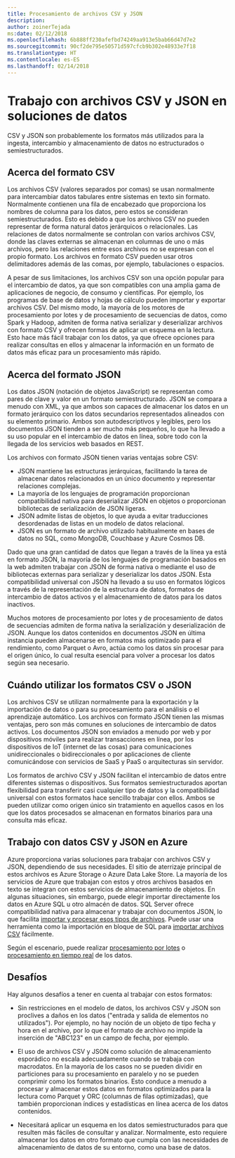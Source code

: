 ```yaml
---
title: Procesamiento de archivos CSV y JSON
description: 
author: zoinerTejada
ms:date: 02/12/2018
ms.openlocfilehash: 6b888ff230afefbd74249aa913e5bab66d47d7e2
ms.sourcegitcommit: 90cf2de795e50571d597cfcb9b302e48933e7f18
ms.translationtype: HT
ms.contentlocale: es-ES
ms.lasthandoff: 02/14/2018
---
```

# <a name="working-with-csv-and-json-files-for-data-solutions"></a>Trabajo con archivos CSV y JSON en soluciones de datos

CSV y JSON son probablemente los formatos más utilizados para la ingesta, intercambio y almacenamiento de datos no estructurados o semiestructurados. 

## <a name="about-csv-format"></a>Acerca del formato CSV

Los archivos CSV (valores separados por comas) se usan normalmente para intercambiar datos tabulares entre sistemas en texto sin formato. Normalmente contienen una fila de encabezado que proporciona los nombres de columna para los datos, pero estos se consideran semiestructurados. Esto es debido a que los archivos CSV no pueden representar de forma natural datos jerárquicos o relacionales. Las relaciones de datos normalmente se controlan con varios archivos CSV, donde las claves externas se almacenan en columnas de uno o más archivos, pero las relaciones entre esos archivos no se expresan con el propio formato. Los archivos en formato CSV pueden usar otros delimitadores además de las comas, por ejemplo, tabulaciones o espacios.

A pesar de sus limitaciones, los archivos CSV son una opción popular para el intercambio de datos, ya que son compatibles con una amplia gama de aplicaciones de negocio, de consumo y científicas. Por ejemplo, los programas de base de datos y hojas de cálculo pueden importar y exportar archivos CSV. Del mismo modo, la mayoría de los motores de procesamiento por lotes y de procesamiento de secuencias de datos, como Spark y Hadoop, admiten de forma nativa serializar y deserializar archivos con formato CSV y ofrecen formas de aplicar un esquema en la lectura. Esto hace más fácil trabajar con los datos, ya que ofrece opciones para realizar consultas en ellos y almacenar la información en un formato de datos más eficaz para un procesamiento más rápido.

## <a name="about-json-format"></a>Acerca del formato JSON

Los datos JSON (notación de objetos JavaScript) se representan como pares de clave y valor en un formato semiestructurado. JSON se compara a menudo con XML, ya que ambos son capaces de almacenar los datos en un formato jerárquico con los datos secundarios representados alineados con su elemento primario. Ambos son autodescriptivos y legibles, pero los documentos JSON tienden a ser mucho más pequeños, lo que ha llevado a su uso popular en el intercambio de datos en línea, sobre todo con la llegada de los servicios web basados en REST. 

Los archivos con formato JSON tienen varias ventajas sobre CSV:

* JSON mantiene las estructuras jerárquicas, facilitando la tarea de almacenar datos relacionados en un único documento y representar relaciones complejas.
* La mayoría de los lenguajes de programación proporcionan compatibilidad nativa para deserializar JSON en objetos o proporcionan bibliotecas de serialización de JSON ligeras.
* JSON admite listas de objetos, lo que ayuda a evitar traducciones desordenadas de listas en un modelo de datos relacional.
* JSON es un formato de archivo utilizado habitualmente en bases de datos no SQL, como MongoDB, Couchbase y Azure Cosmos DB.

Dado que una gran cantidad de datos que llegan a través de la línea ya está en formato JSON, la mayoría de los lenguajes de programación basados en la web admiten trabajar con JSON de forma nativa o mediante el uso de bibliotecas externas para serializar y deserializar los datos JSON. Esta compatibilidad universal con JSON ha llevado a su uso en formatos lógicos a través de la representación de la estructura de datos, formatos de intercambio de datos activos y el almacenamiento de datos para los datos inactivos.

Muchos motores de procesamiento por lotes y de procesamiento de datos de secuencias admiten de forma nativa la serialización y deserialización de JSON. Aunque los datos contenidos en documentos JSON en última instancia pueden almacenarse en formatos más optimizado para el rendimiento, como Parquet o Avro, actúa como los datos sin procesar para el origen único, lo cual resulta esencial para volver a procesar los datos según sea necesario.

## <a name="when-to-use-csv-or-json-formats"></a>Cuándo utilizar los formatos CSV o JSON

Los archivos CSV se utilizan normalmente para la exportación y la importación de datos o para su procesamiento para el análisis o el aprendizaje automático. Los archivos con formato JSON tienen las mismas ventajas, pero son más comunes en soluciones de intercambio de datos activos. Los documentos JSON son enviados a menudo por web y por dispositivos móviles para realizar transacciones en línea, por los dispositivos de IoT (internet de las cosas) para comunicaciones unidireccionales o bidireccionales o por aplicaciones de cliente comunicándose con servicios de SaaS y PaaS o arquitecturas sin servidor. 

Los formatos de archivo CSV y JSON facilitan el intercambio de datos entre diferentes sistemas o dispositivos. Sus formatos semiestructurados aportan flexibilidad para transferir casi cualquier tipo de datos y la compatibilidad universal con estos formatos hace sencillo trabajar con ellos. Ambos se pueden utilizar como origen único sin tratamiento en aquellos casos en los que los datos procesados se almacenan en formatos binarios para una consulta más eficaz. 

## <a name="working-with-csv-and-json-data-in-azure"></a>Trabajo con datos CSV y JSON en Azure

Azure proporciona varias soluciones para trabajar con archivos CSV y JSON, dependiendo de sus necesidades. El sitio de aterrizaje principal de estos archivos es Azure Storage o Azure Data Lake Store. La mayoría de los servicios de Azure que trabajan con estos y otros archivos basados en texto se integran con estos servicios de almacenamiento de objetos. En algunas situaciones, sin embargo, puede elegir importar directamente los datos en Azure SQL u otro almacén de datos. SQL Server ofrece compatibilidad nativa para almacenar y trabajar con documentos JSON, lo que facilita [importar y procesar esos tipos de archivos](/sql/relational-databases/json/import-json-documents-into-sql-server). Puede usar una herramienta como la importación en bloque de SQL para [importar archivos CSV](/sql/relational-databases/json/import-json-documents-into-sql-server) fácilmente.

Según el escenario, puede realizar [procesamiento por lotes](../scenarios/batch-processing.md) o [procesamiento en tiempo real](../scenarios/real-time-processing.md) de los datos.

## <a name="challenges"></a>Desafíos

Hay algunos desafíos a tener en cuenta al trabajar con estos formatos:

* Sin restricciones en el modelo de datos, los archivos CSV y JSON son proclives a daños en los datos ("entrada y salida de elementos no utilizados"). Por ejemplo, no hay noción de un objeto de tipo fecha y hora en el archivo, por lo que el formato de archivo no impide la inserción de "ABC123" en un campo de fecha, por ejemplo.

* El uso de archivos CSV y JSON como solución de almacenamiento esporádico no escala adecuadamente cuando se trabaja con macrodatos. En la mayoría de los casos no se pueden dividir en particiones para su procesamiento en paralelo y no se pueden comprimir como los formatos binarios. Esto conduce a menudo a procesar y almacenar estos datos en formatos optimizados para la lectura como Parquet y ORC (columnas de filas optimizadas), que también proporcionan índices y estadísticas en línea acerca de los datos contenidos.

* Necesitará aplicar un esquema en los datos semiestructurados para que resulten más fáciles de consultar y analizar. Normalmente, esto requiere almacenar los datos en otro formato que cumpla con las necesidades de almacenamiento de datos de su entorno, como una base de datos.

